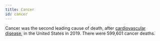 ```yaml
---
title: Cancer
id: cancer
---
```

Cancer was the second leading cause of death, after [cardiovascular disease](../cardiovascular-disease/), in the United States in 2019. There were 599,601 cancer deaths.
